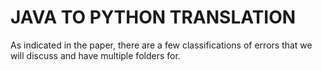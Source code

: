 # JAVA TO PYTHON TRANSLATION
As indicated in the paper, there are a few classifications of errors that we will discuss and have multiple folders for. 
